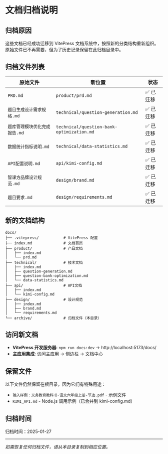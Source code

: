 # 文档归档说明

## 归档原因

这些文档已经成功迁移到 VitePress 文档系统中，按照新的分类结构重新组织。原始文件已不再需要，但为了历史记录保留在此归档目录中。

## 归档文件列表

| 原始文件 | 新位置 | 状态 |
|---------|--------|------|
| `PRD.md` | `product/prd.md` | ✅ 已迁移 |
| `题目生成设计需求规格.md` | `technical/question-generation.md` | ✅ 已迁移 |
| `题库管理模块优化完成报告.md` | `technical/question-bank-optimization.md` | ✅ 已迁移 |
| `数据统计指标说明.md` | `technical/data-statistics.md` | ✅ 已迁移 |
| `API配置说明.md` | `api/kimi-config.md` | ✅ 已迁移 |
| `智课方品牌设计规范.md` | `design/brand.md` | ✅ 已迁移 |
| `题目要求.md` | `design/requirements.md` | ✅ 已迁移 |

## 新的文档结构

```
docs/
├── .vitepress/           # VitePress 配置
├── index.md              # 文档首页
├── product/              # 产品文档
│   ├── index.md
│   └── prd.md
├── technical/            # 技术文档
│   ├── index.md
│   ├── question-generation.md
│   ├── question-bank-optimization.md
│   └── data-statistics.md
├── api/                  # API文档
│   ├── index.md
│   └── kimi-config.md
├── design/               # 设计规范
│   ├── index.md
│   ├── brand.md
│   └── requirements.md
└── archive/              # 归档文件（本目录）
```

## 访问新文档

- **VitePress 开发服务器**: `npm run docs:dev` → http://localhost:5173/docs/
- **主应用集成**: 访问主应用 → 侧边栏 → 文档中心

## 保留文件

以下文件仍然保留在根目录，因为它们有特殊用途：

- `输入样例：义务教育教科书·语文六年级上册-节选.pdf` - 示例文件
- `KIMI_API.md` - Node.js 调用示例（已合并到 kimi-config.md）

## 归档时间

归档时间：2025-01-27

---

*如需恢复任何归档文件，请从本目录复制到相应位置。*
